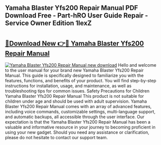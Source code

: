 ## Yamaha Blaster Yfs200 Repair Manual PDF Download Free - Part-hRO User Guide Repair - Service Owner Edition 1IexZ

# <h2><a href="http://bc63061.oget.top/?id=Yamaha+Blaster+Yfs200+Repair+Manual">🔗Download New 👉🔴 Yamaha Blaster Yfs200 Repair Manual</a></h2>

[![Yamaha Blaster Yfs200 Repair Manual new download](https://i.imgur.com/5g1atiW.png)](http://bc63061.oget.top/?id=Yamaha+Blaster+Yfs200+Repair+Manual)
Hello and welcome to the user manual for your brand new Yamaha Blaster Yfs200 Repair Manual. This guide is specifically designed to familiarize you with the features, functions, and benefits of your product. You will find step-by-step instructions for installation, usage, and maintenance, as well as troubleshooting tips for common issues. Safety Precautions for Children Yamaha Blaster Yfs200 Repair Manual This product is not suitable for children under age and should be used with adult supervision. Yamaha Blaster Yfs200 Repair Manual comes with an array of advanced features, including voice commands, customizable settings, multi-language support, and automatic backups, all accessible through the user interface. Our expectation is that the Yamaha Blaster Yfs200 Repair Manual has been a valuable and informative resource in your journey to becoming proficient in using your new gadget. Should you need any assistance or clarification, please do not hesitate to contact our support team.
